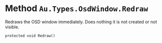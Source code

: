 # Method `Au.Types.OsdWindow.Redraw`

Redraws the OSD window immediately. Does nothing it is not created or not visible.

```
protected void Redraw()
```